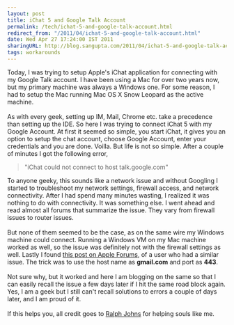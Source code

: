 ```yaml
---
layout: post
title: iChat 5 and Google Talk Account
permalink: /tech/ichat-5-and-google-talk-account.html
redirect_from: "/2011/04/ichat-5-and-google-talk-account.html"
date: Wed Apr 27 17:24:00 IST 2011
sharingURL: http://blog.sangupta.com/2011/04/ichat-5-and-google-talk-account.html
tags: workarounds
---
```

Today, I was trying to setup Apple's iChat application for connecting with my Google Talk account. I have been using a Mac for over two years now, but my primary machine was always a Windows one. For some reason, I had to setup the Mac running Mac OS X Snow Leopard as the active machine.
<br>
<br>As with every geek, setting up IM, Mail, Chrome etc. take a precedence than setting up the IDE. So here I was trying to connect iChat 5 with my Google Account. At first it seemed so simple, you start iChat, it gives you an option to setup the chat account, choose Google Account, enter your credentials and you are done. Voilla. But life is not so simple. After a couple of minutes I got the following error,
<br>
<blockquote>
    "iChat could not connect to host talk.google.com"
</blockquote>To anyone geeky, this sounds like a network issue and without Googling I started to troubleshoot my network settings, firewall access, and network connectivity. After I had spend many minutes wasting, I realized it was nothing to do with connectivity. It was something else. I went ahead and read almost all forums that summarize the issue. They vary from firewall issues to router issues.
<br>
<br>But none of them seemed to be the case, as on the same wire my Windows machine could connect. Running a Windows VM on my Mac machine worked as well, so the issue was definitely not with the firewall settings as well. Lastly I found 
<a href="https://discussions.apple.com/message/11235498?messageID=11235498">this post on Apple Forums</a>, of a user who had a similar issue. The trick was to use the host name as 
<b>gmail.com</b> and port as 
<b>443</b>.
<br>
<br>Not sure why, but it worked and here I am blogging on the same so that I can easily recall the issue a few days later if I hit the same road block again. Yes, I am a geek but I still can't recall solutions to errors a couple of days later, and I am proud of it.
<br>
<br>If this helps you, all credit goes to 
<a href="https://discussions.apple.com/people/Ralph%20Johns%20(UK)">Ralph Johns</a> for helping souls like me.
